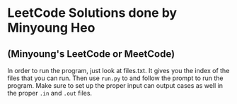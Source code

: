 # **LeetCode Solutions done by Minyoung Heo**
## (Minyoung's LeetCode or MeetCode)

In order to run the program, just look at files.txt. It gives you the index of the files that you can run. 
Then use `run.py` to and follow the prompt to run the program.
Make sure to set up the proper input can output cases as well in the proper `.in` and `.out` files.